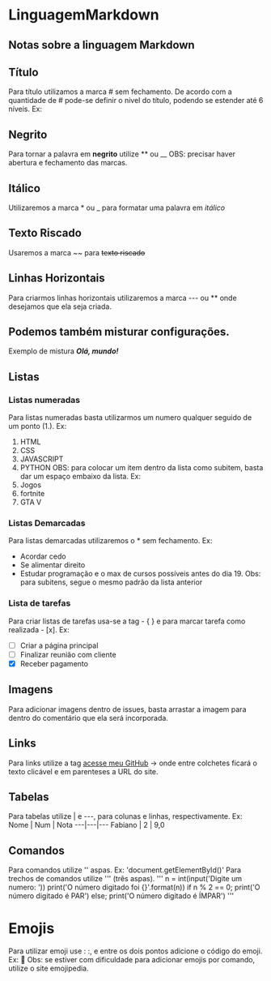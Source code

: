 # LinguagemMarkdown
 Notas sobre a linguagem Markdown
---
## Título
Para título utilizamos a marca # sem fechamento. De acordo com a quantidade de # pode-se definir o nivel do título, podendo se estender até 6 níveis. Ex:


## Negrito 
Para tornar a palavra em __negrito__ utilize ** ou __
OBS: precisar haver abertura e fechamento das marcas.

## Itálico
Utilizaremos a marca * ou _ para formatar uma palavra em *itálico*

## Texto Riscado
Usaremos a marca ~~ para ~~texto riscado~~ 

## Linhas Horizontais
Para criarmos linhas horizontais utilizaremos a marca --- ou ** onde desejamos que ela seja criada.

## Podemos também misturar configurações.
Exemplo de mistura __*Olá, mundo!*__ 

## Listas
### Listas numeradas
Para listas numeradas basta utilizarmos um numero qualquer seguido de um ponto (1.). Ex:
1. HTML
1. CSS
1. JAVASCRIPT
1. PYTHON
OBS: para colocar um item dentro da lista como subitem, basta dar um espaço embaixo da lista. Ex:
1. Jogos
 1. fortnite
 1. GTA V 
### Listas Demarcadas
Para listas demarcadas utilizaremos o * sem fechamento. Ex:
* Acordar cedo
* Se alimentar direito
* Estudar programação e o max de cursos possíveis antes do dia 19.
Obs: para subitens, segue o mesmo padrão da lista anterior
### Lista de tarefas
Para criar listas de tarefas usa-se a tag - { } e para marcar tarefa como realizada - [x]. Ex:
- [ ] Criar a página principal
- [ ] Finalizar reunião com cliente
- [x] Receber pagamento
## Imagens 
Para adicionar imagens dentro de issues, basta arrastar a imagem para dentro do comentário que ela será incorporada.
## Links
Para links utilize a tag [acesse meu GitHub](https://github.com/fabiano-filho) -> []() onde entre colchetes ficará o texto clicável e em parenteses a URL do site.
## Tabelas
Para tabelas utilize | e ---, para colunas e linhas, respectivamente. Ex:
Nome | Num | Nota
---|---|---
Fabiano | 2 | 9,0
## Comandos
Para comandos utilize '' aspas. Ex:
'document.getElementById()'
Para trechos de comandos utilize ''' (três aspas).
'''
n = int(input('Digite um numero: '))
print('O número digitado foi {}'.format(n))
if n % 2 == 0;
    print('O número digitado é PAR')
else;
    print('O número digitado é ÍMPAR')
'''
# Emojis
Para utilizar emoji use : :, e entre os dois pontos adicione o código do emoji. Ex:
:monkey:
Obs: se estiver com dificuldade para adicionar emojis por comando, utilize o site emojipedia.
